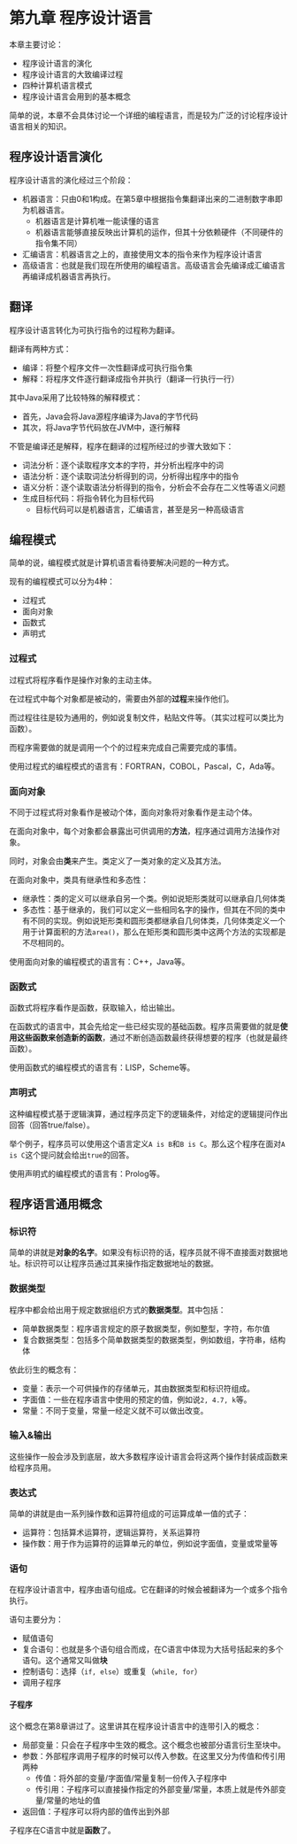 # 第九章 程序设计语言

本章主要讨论：

+ 程序设计语言的演化
+ 程序设计语言的大致编译过程
+ 四种计算机语言模式
+ 程序设计语言会用到的基本概念

简单的说，本章不会具体讨论一个详细的编程语言，而是较为广泛的讨论程序设计语言相关的知识。

## 程序设计语言演化

程序设计语言的演化经过三个阶段： 

+ 机器语言：只由0和1构成。在第5章中根据指令集翻译出来的二进制数字串即为机器语言。
  + 机器语言是计算机唯一能读懂的语言
  + 机器语言能够直接反映出计算机的运作，但其十分依赖硬件（不同硬件的指令集不同）
+ 汇编语言：机器语言之上的，直接使用文本的指令来作为程序设计语言
+ 高级语言：也就是我们现在所使用的编程语言。高级语言会先编译成汇编语言再编译成机器语言再执行。

## 翻译

程序设计语言转化为可执行指令的过程称为翻译。

翻译有两种方式：

+ 编译：将整个程序文件一次性翻译成可执行指令集
+ 解释：将程序文件逐行翻译成指令并执行（翻译一行执行一行）

其中Java采用了比较特殊的解释模式：

+ 首先，Java会将Java源程序编译为Java的字节代码
+ 其次，将Java字节代码放在JVM中，逐行解释

不管是编译还是解释，程序在翻译的过程所经过的步骤大致如下：

+ 词法分析：逐个读取程序文本的字符，并分析出程序中的词
+ 语法分析：逐个读取词法分析得到的词，分析得出程序中的指令
+ 语义分析：逐个读取语法分析得到的指令，分析会不会存在二义性等语义问题
+ 生成目标代码：将指令转化为目标代码
  + 目标代码可以是机器语言，汇编语言，甚至是另一种高级语言

## 编程模式

简单的说，编程模式就是计算机语言看待要解决问题的一种方式。

现有的编程模式可以分为4种：

+ 过程式
+ 面向对象
+ 函数式
+ 声明式

### 过程式

过程式将程序看作是操作对象的主动主体。

在过程式中每个对象都是被动的，需要由外部的**过程**来操作他们。

而过程往往是较为通用的，例如说复制文件，粘贴文件等。（其实过程可以类比为函数）。

而程序需要做的就是调用一个个的过程来完成自己需要完成的事情。

使用过程式的编程模式的语言有：FORTRAN，COBOL，Pascal，C，Ada等。

### 面向对象

不同于过程式将对象看作是被动个体，面向对象将对象看作是主动个体。

在面向对象中，每个对象都会暴露出可供调用的**方法**，程序通过调用方法操作对象。

同时，对象会由**类**来产生。类定义了一类对象的定义及其方法。

在面向对象中，类具有继承性和多态性：

+ 继承性：类的定义可以继承自另一个类。例如说矩形类就可以继承自几何体类
+ 多态性：基于继承的，我们可以定义一些相同名字的操作，但其在不同的类中有不同的实现。例如说矩形类和圆形类都继承自几何体类，几何体类定义一个用于计算面积的方法`area()`，那么在矩形类和圆形类中这两个方法的实现都是不尽相同的。

使用面向对象的编程模式的语言有：C++，Java等。

### 函数式

函数式将程序看作是函数，获取输入，给出输出。

在函数式的语言中，其会先给定一些已经实现的基础函数。程序员需要做的就是**使用这些函数来创造新的函数**，通过不断创造函数最终获得想要的程序（也就是最终函数）。

使用函数式的编程模式的语言有：LISP，Scheme等。

### 声明式

这种编程模式基于逻辑演算，通过程序员定下的逻辑条件，对给定的逻辑提问作出回答（回答true/false）。

举个例子，程序员可以使用这个语言定义`A is B`和`B is C`。那么这个程序在面对`A is C`这个提问就会给出`true`的回答。

使用声明式的编程模式的语言有：Prolog等。

## 程序语言通用概念

### 标识符

简单的讲就是**对象的名字**。如果没有标识符的话，程序员就不得不直接面对数据地址。标识符可以让程序员通过其来操作指定数据地址的数据。

### 数据类型

程序中都会给出用于规定数据组织方式的**数据类型**。其中包括：

+ 简单数据类型：程序语言规定的原子数据类型，例如整型，字符，布尔值
+ 复合数据类型：包括多个简单数据类型的数据类型，例如数组，字符串，结构体

依此衍生的概念有：

+ 变量：表示一个可供操作的存储单元，其由数据类型和标识符组成。
+ 字面值：一些在程序语言中使用的预定的值，例如说`2, 4.7, k`等。
+ 常量：不同于变量，常量一经定义就不可以做出改变。

### 输入&输出

这些操作一般会涉及到底层，故大多数程序设计语言会将这两个操作封装成函数来给程序员用。

### 表达式

简单的讲就是由一系列操作数和运算符组成的可运算成单一值的式子：

+ 运算符：包括算术运算符，逻辑运算符，关系运算符
+ 操作数：用于作为运算符的运算单元的单位，例如说字面值，变量或常量等

### 语句

在程序设计语言中，程序由语句组成。它在翻译的时候会被翻译为一个或多个指令执行。

语句主要分为：

+ 赋值语句
+ 复合语句：也就是多个语句组合而成，在C语言中体现为大括号括起来的多个语句。这个通常又叫做**块**
+ 控制语句：选择（`if, else`）或重复（`while, for`）
+ 调用子程序

#### 子程序

这个概念在第8章讲过了。这里讲其在程序设计语言中的连带引入的概念：

+ 局部变量：只会在子程序中生效的概念。这个概念也被部分语言衍生至块中。
+ 参数：外部程序调用子程序的时候可以传入参数。在这里又分为传值和传引用两种
  + 传值：将外部的变量/字面值/常量复制一份传入子程序中
  + 传引用：子程序可以直接操作指定的外部变量/常量，本质上就是传外部变量/常量的地址的值
+ 返回值：子程序可以将内部的值传出到外部

子程序在C语言中就是**函数**了。

